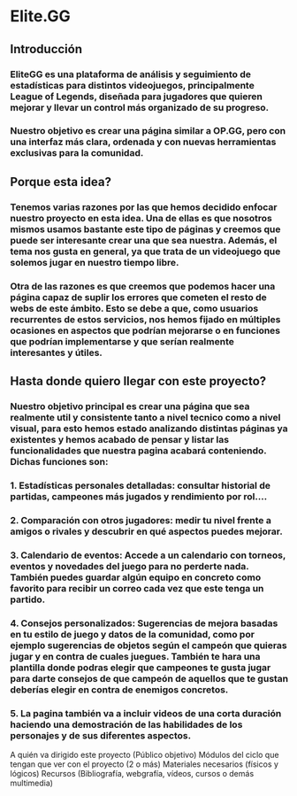 # Elite.GG<center>
## Introducción
### EliteGG es una plataforma de análisis y seguimiento de estadísticas para distintos videojuegos, principalmente League of Legends, diseñada para jugadores que quieren mejorar y llevar un control más organizado de su progreso.
### Nuestro objetivo es crear una página similar a OP.GG, pero con una interfaz más clara, ordenada y con nuevas herramientas exclusivas para la comunidad. 
## Porque esta idea?

### Tenemos varias razones por las que hemos decidido enfocar nuestro proyecto en esta idea. Una de ellas es que nosotros mismos usamos bastante este tipo de páginas y creemos que puede ser interesante crear una que sea nuestra. Además, el tema nos gusta en general, ya que trata de un videojuego que solemos jugar en nuestro tiempo libre.

### Otra de las razones es que creemos que podemos hacer una página capaz de suplir los errores que cometen el resto de webs de este ámbito. Esto se debe a que, como usuarios recurrentes de estos servicios, nos hemos fijado en múltiples ocasiones en aspectos que podrían mejorarse o en funciones que podrían implementarse y que serían realmente interesantes y útiles.

## Hasta donde quiero llegar con este proyecto?

### Nuestro objetivo principal es crear una página que sea realmente util y consistente tanto a nivel tecnico como a nivel visual, para esto hemos estado analizando distintas páginas ya existentes y hemos acabado de pensar y listar las funcionalidades que nuestra pagina acabará conteniendo. Dichas funciones son:
### 1. Estadísticas personales detalladas: consultar historial de partidas, campeones más jugados y rendimiento por rol....
### 2. Comparación con otros jugadores: medir tu nivel frente a amigos o rivales y descubrir en qué aspectos puedes mejorar.
### 3. Calendario de eventos: Accede a un calendario con torneos, eventos y novedades del juego para no perderte nada. También puedes guardar algún equipo en concreto como favorito para recibir un correo cada vez que este tenga un partido.
### 4. Consejos personalizados: Sugerencias de mejora basadas en tu estilo de juego y datos de la comunidad, como por ejemplo sugerencias de objetos según el campeón que quieras jugar y en contra de cuales juegues. También te hara una plantilla donde podras elegir que campeones te gusta jugar para darte consejos de que campeón de aquellos que te gustan deberías elegir en contra de enemigos concretos.
### 5. La pagina también va a incluir videos de una corta duración haciendo una demostración de las habilidades de los personajes y de sus diferentes aspectos.

A quién va dirigido este proyecto (Público objetivo)
Módulos del ciclo que tengan que ver con el proyecto (2 o más)
Materiales necesarios (físicos y lógicos)
Recursos (Bibliografía, webgrafía, vídeos, cursos o demás multimedia)
